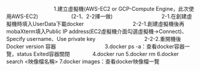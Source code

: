 
　　　　　　　　　1.建立虛擬機(AWS-EC2 or GCP-Compute Engine，此次使用AWS-EC2)
　　　　　　(2-1、2-2擇一做)
　　　　　　　　　2-1.在創建虛擬機時填入UserData下載docker
　　　　　　　　　2-2-1.創建虛擬機後再mobaXterm填入Public IP address(EC2虛擬機介面勾選虛擬機->Connect)、Specify username、Use private key
　　　　　　　　　2-2-2.重開機後Docker version
           容器
　　　　　　　　　3.docker ps -a：查看docker容器一覽，status Exited容器關閉
         　　　　4.docker run 
                5.docker rm <container ID>
                6.docker search <映像檔名稱>
                7.docker images：查看docker映像檔一覽
                



